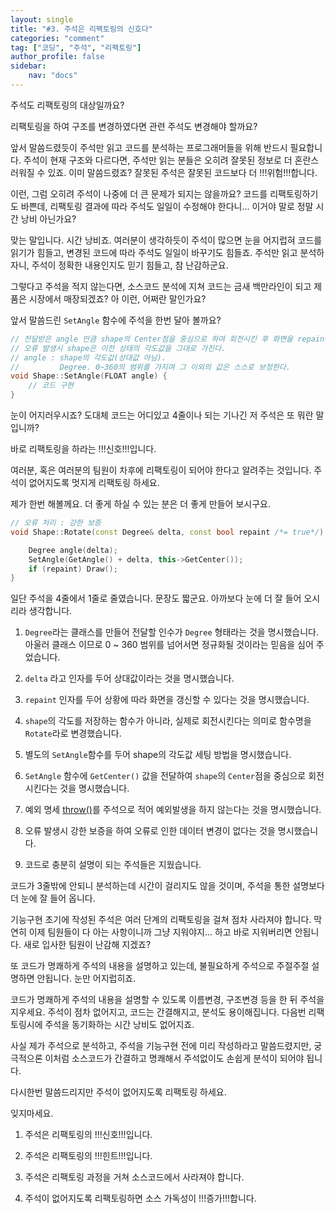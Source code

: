 ```yaml
---
layout: single
title: "#3. 주석은 리팩토링의 신호다"
categories: "comment"
tag: ["코딩", "주석", "리팩토링"]
author_profile: false
sidebar: 
    nav: "docs"
---
```


주석도 리팩토링의 대상일까요?

리팩토링을 하여 구조를 변경하였다면 관련 주석도 변경해야 할까요?

앞서 말씀드렸듯이 주석만 읽고 코드를 분석하는 프로그래머들을 위해 반드시 필요합니다. 주석이 현재 구조와 다르다면, 주석만 읽는 분들은 오히려 잘못된 정보로 더 혼란스러워질 수 있죠. 이미 말씀드렸죠? 잘못된 주석은 잘못된 코드보다 더 !!!위험!!!합니다.

이런, 그럼 오히려 주석이 나중에 더 큰 문제가 되지는 않을까요? 코드를 리팩토링하기도 바쁜데, 리팩토링 결과에 따라 주석도 일일이 수정해야 한다니... 이거야 말로 정말 시간 낭비 아닌가요?

맞는 말입니다. 시간 낭비죠. 여러분이 생각하듯이 주석이 많으면 눈을 어지럽혀 코드를 읽기가 힘들고, 변경된 코드에 따라 주석도 일일이 바꾸기도 힘들죠. 주석만 읽고 분석하자니, 주석이 정확한 내용인지도 믿기 힘들고, 참 난감하군요.

그렇다고 주석을 적지 않는다면, 소스코드 분석에 지쳐 코드는 금새 백만라인이 되고 제품은 시장에서 매장되겠죠? 아 이런, 어쩌란 말인가요?

앞서 말씀드린 `SetAngle` 함수에 주석을 한번 달아 볼까요?
 
```cpp
// 전달받은 angle 만큼 shape의 Center점을 중심으로 하여 회전시킨 후 화면을 repaint 한다.
// 오류 발생시 shape은 이전 상태의 각도값을 그대로 가진다.
// angle : shape의 각도값(상대값 아님).
//         Degree. 0~360의 범위를 가지며 그 이외의 값은 스스로 보정한다.
void Shape::SetAngle(FLOAT angle) {
    // 코드 구현
}
```
눈이 어지러우시죠? 도대체 코드는 어디있고 4줄이나 되는 기나긴 저 주석은 또 뭐란 말입니까?

바로 리팩토링을 하라는 !!!신호!!!입니다.

여러분, 혹은 여러분의 팀원이 차후에 리팩토링이 되어야 한다고 알려주는 것입니다. 주석이 없어지도록 멋지게 리팩토링 하세요.

제가 한번 해볼께요. 더 좋게 하실 수 있는 분은 더 좋게 만들어 보시구요.
 
```cpp
// 오류 처리 : 강한 보증
void Shape::Rotate(const Degree& delta, const bool repaint /*= true*/) /* throw() */ {

    Degree angle(delta);
    SetAngle(GetAngle() + delta, this->GetCenter());
    if (repaint) Draw();
}
```

일단 주석을 4줄에서 1줄로 줄였습니다. 문장도 짧군요. 아까보다 눈에 더 잘 들어 오시리라 생각합니다.

1. `Degree`라는 클래스를 만들어 전달할 인수가 `Degree` 형태라는 것을 명시했습니다. 아울러 클래스 이므로 0 ~ 360 범위를 넘어서면 정규화될 것이라는 믿음을 심어 주었습니다.

2. `delta` 라고 인자를 두어 상대값이라는 것을 명시했습니다.

3. `repaint` 인자를 두어 상황에 따라 화면을 갱신할 수 있다는 것을 명시했습니다.

4. `shape`의 각도를 저장하는 함수가 아니라, 실제로 회전시킨다는 의미로 함수명을 `Rotate`라로 변경했습니다.

5. 별도의 `SetAngle`함수를 두어 shape의 각도값 세팅 방법을 명시했습니다.

6. `SetAngle` 함수에 `GetCenter()` 값을 전달하여 `shape`의 `Center`점을 중심으로 회전시킨다는 것을 명시했습니다.

7. 예외 명세 [throw()](https://tango1202.github.io/classic-cpp-exception/classic-cpp-exception-mechanism/#%EB%8F%99%EC%A0%81-%EC%98%88%EC%99%B8-%EC%82%AC%EC%96%91)를 주석으로 적어 예외발생을 하지 않는다는 것을 명시했습니다.

8. 오류 발생시 강한 보증을 하여 오류로 인한 데이터 변경이 없다는 것을 명시했습니다.

9. 코드로 충분히 설명이 되는 주석들은 지웠습니다.

코드가 3줄밖에 안되니 분석하는데 시간이 걸리지도 않을 것이며, 주석을 통한 설명보다 더 눈에 잘 들어 옵니다.

기능구현 초기에 작성된 주석은 여러 단계의 리팩토링을 걸쳐 점차 사라져야 합니다. 막연히 이제 팀원들이 다 아는 사항이니까 그냥 지워야지... 하고 바로 지워버리면 안됩니다. 새로 입사한 팀원이 난감해 지겠죠?

또 코드가 명쾌하게 주석의 내용을 설명하고 있는데, 불필요하게 주석으로 주절주절 설명하면 안됩니다. 눈만 어지럽히죠.

코드가 명쾌하게 주석의 내용을 설명할 수 있도록 이름변경, 구조변경 등을 한 뒤 주석을 지우세요. 주석이 점차 없어지고, 코드는 간결해지고, 분석도 용이해집니다. 다음번 리팩토링시에 주석을 동기화하는 시간 낭비도 없어지죠.

사실 제가 주석으로 분석하고, 주석을 기능구현 전에 미리 작성하라고 말씀드렸지만, 궁극적으론 이처럼 소스코드가 간결하고 명쾌해서 주석없이도 손쉽게 분석이 되어야 됩니다. 

다시한번 말씀드리지만 주석이 없어지도록 리팩토링 하세요.


잊지마세요.

1. 주석은 리팩토링의 !!!신호!!!입니다.

2. 주석은 리팩토링의 !!!힌트!!!입니다.

3. 주석은 리팩토링 과정을 거쳐 소스코드에서 사라져야 합니다.

4. 주석이 없어지도록 리팩토링하면 소스 가독성이 !!!증가!!!합니다.